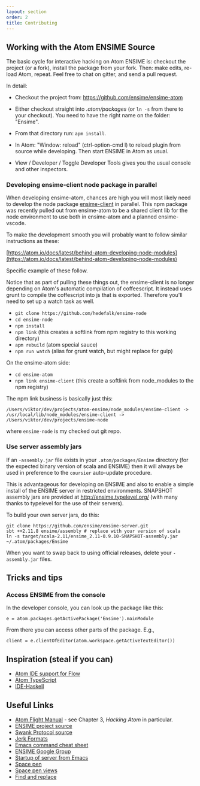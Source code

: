 ```yaml
---
layout: section
order: 2
title: Contributing
---
```


## Working with the Atom ENSIME Source

The basic cycle for interactive hacking on Atom ENSIME is: checkout the project (or a fork), install the package from your fork. Then: make edits, re-load Atom, repeat. Feel free to chat on gitter, and send a pull request.

In detail:

- Checkout the project from: https://github.com/ensime/ensime-atom

- Either checkout straight into _.atom/packages_ (or `ln -s` from there to your checkout). You need to have the right name on the folder: "Ensime".

- From that directory run: `apm install`.

- In Atom: "Window: reload" (ctrl-option-cmd l) to reload plugin from source while developing.  Then start ENSIME in Atom as usual.

- View / Developer / Toggle Developer Tools gives you the usual console and other inspectors.


### Developing ensime-client node package in parallel

When developing ensime-atom, chances are high you will most likely need to develop the node package [ensime-client](https://www.npmjs.com/package/ensime-client) in parallel. This npm package was recently pulled out from ensime-atom to be a shared client lib for the node environment to use both in ensime-atom and a planned ensime-vscode.

To make the development smooth you will probably want to follow similar instructions as these:

[https://atom.io/docs/latest/behind-atom-developing-node-modules](https://atom.io/docs/latest/behind-atom-developing-node-modules)

Specific example of these follow.

Notice that as part of pulling these things out, the ensime-client is no longer depending on Atom's automatic compilation of coffeescript. It instead uses grunt to compile the coffescript into js that is exported. Therefore you'll need to set up a watch task as well.

- `git clone https://github.com/hedefalk/ensime-node`
- `cd ensime-node`
- `npm install`
- `npm link` (this creates a softlink from npm registry to this working directory)
- `apm rebuild` (atom special sauce)
- `npm run watch` (alias for grunt watch, but might replace for gulp) 

On the ensime-atom side:

- `cd ensime-atom`
- `npm link ensime-client` (this create a softlink from node_modules to the npm registry)

The npm link business is basically just this:
```
/Users/viktor/dev/projects/atom-ensime/node_modules/ensime-client -> /usr/local/lib/node_modules/ensime-client -> /Users/viktor/dev/projects/ensime-node
```

where `ensime-node` is my checked out git repo.


### Use server assembly jars

If an `-assembly.jar` file exists in your `.atom/packages/Ensime` directory (for the expected binary version of scala and ENSIME) then it will always be used in preference to the `coursier` auto-update procedure.

This is advantageous for developing on ENSIME and also to enable a simple install of the ENSIME server in restricted environments. SNAPSHOT assembly jars are provided at http://ensime.typelevel.org/ (with many thanks to typelevel for the use of their servers).

To build your own server jars, do this:

```
git clone https://github.com/ensime/ensime-server.git
sbt ++2.11.8 ensime/assembly # replace with your version of scala
ln -s target/scala-2.11/ensime_2.11-0.9.10-SNAPSHOT-assembly.jar ~/.atom/packages/Ensime
```

When you want to swap back to using official releases, delete your `-assembly.jar` files.


## Tricks and tips

### Access ENSIME from the console

In the developer console, you can look up the package like this:

```
e = atom.packages.getActivePackage('Ensime').mainModule
```

From there you can access other parts of the package. E.g.,

```
client = e.clientOfEditor(atom.workspace.getActiveTextEditor())
```


## Inspiration (steal if you can)

- [Atom IDE support for Flow](https://github.com/lukehoban/atom-ide-flow/)
- [Atom TypeScript](https://github.com/TypeStrong/atom-typescript/)
- [IDE-Haskell](https://github.com/atom-haskell/ide-haskell)

## Useful Links

- [Atom Flight Manual](https://atom.io/docs) - see Chapter 3, _Hacking Atom_ in particular.
- [ENSIME project source](https://github.com/ensime/)
- [Swank Protocol source](https://github.com/ensime/ensime-server/blob/2.0/protocol-swanky/src/main/scala/org/ensime/server/protocol/swank/SwankFormats.scala)
- [Jerk Formats](https://github.com/ensime/ensime-server/blob/master/protocol-jerky/src/test/scala/org/ensime/jerk/JerkFormatsSpec.scala)
- [Emacs command cheat sheet](editors/emacs/cheat_sheet/)
- [ENSIME Google Group](https://groups.google.com/forum/#!forum/ensime)
- [Startup of server from Emacs](https://github.com/ensime/ensime-emacs/blob/master/ensime-startup.el)
- [Space pen]( https://github.com/atom/space-pen/blob/master/src/space-pen.coffee)
- [Space pen views]( https://github.com/atom/atom-space-pen-views/blob/master/src/scroll-view.coffee)
- [Find and replace](https://github.com/atom/find-and-replace/blob/master/lib/project/results-pane.coffee)
